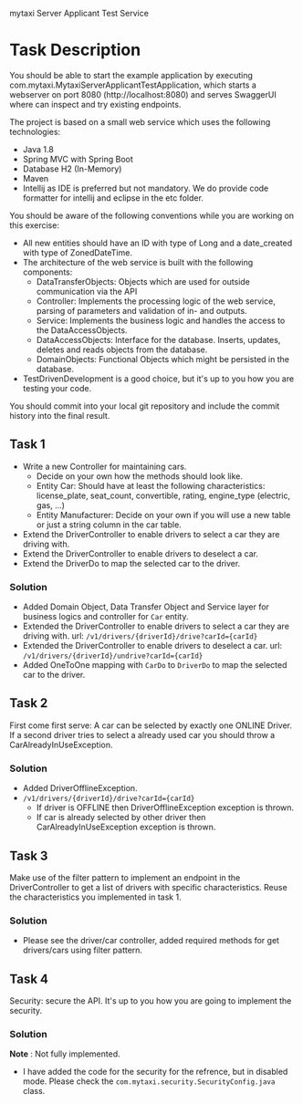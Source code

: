 mytaxi Server Applicant Test Service

# Task Description
You should be able to start the example application by executing com.mytaxi.MytaxiServerApplicantTestApplication, which starts a webserver on port 8080 (http://localhost:8080) and serves SwaggerUI where can inspect and try existing endpoints.

The project is based on a small web service which uses the following technologies:

* Java 1.8
* Spring MVC with Spring Boot
* Database H2 (In-Memory)
* Maven
* Intellij as IDE is preferred but not mandatory. We do provide code formatter for intellij and eclipse in the etc folder.


You should be aware of the following conventions while you are working on this exercise:

 * All new entities should have an ID with type of Long and a date_created with type of ZonedDateTime.
 * The architecture of the web service is built with the following components:
 	* DataTransferObjects: Objects which are used for outside communication via the API
   * Controller: Implements the processing logic of the web service, parsing of parameters and validation of in- and outputs.
   * Service: Implements the business logic and handles the access to the DataAccessObjects.
   * DataAccessObjects: Interface for the database. Inserts, updates, deletes and reads objects from the database.
   * DomainObjects: Functional Objects which might be persisted in the database.
 * TestDrivenDevelopment is a good choice, but it's up to you how you are testing your code.

You should commit into your local git repository and include the commit history into the final result.

## Task 1
 * Write a new Controller for maintaining cars.
   * Decide on your own how the methods should look like.
   * Entity Car: Should have at least the following characteristics: license_plate, seat_count, convertible, rating, engine_type (electric, gas, ...)
   * Entity Manufacturer: Decide on your own if you will use a new table or just a string column in the car table.
 * Extend the DriverController to enable drivers to select a car they are driving with.
 * Extend the DriverController to enable drivers to deselect a car.
 * Extend the DriverDo to map the selected car to the driver.
 
### Solution
 * Added Domain Object, Data Transfer Object and Service layer for business logics and controller for `Car` entity.
 * Extended the DriverController to enable drivers to select a car they are driving with. url: `/v1/drivers/{driverId}/drive?carId={carId}`
 * Extended the DriverController to enable drivers to deselect a car. url: `/v1/drivers/{driverId}/undrive?carId={carId}`
 * Added OneToOne mapping with `CarDo` to `DriverDo` to map the selected car to the driver.
 
## Task 2
First come first serve: A car can be selected by exactly one ONLINE Driver. If a second driver tries to select a already used car you should throw a CarAlreadyInUseException.

### Solution
 * Added DriverOfflineException.
 * `/v1/drivers/{driverId}/drive?carId={carId}` 
   * If driver is OFFLINE then DriverOfflineException exception is thrown.
   * If car is already selected by other driver then CarAlreadyInUseException exception is thrown.

## Task 3
Make use of the filter pattern to implement an endpoint in the DriverController to get a list of drivers with specific characteristics. Reuse the characteristics you implemented in task 1.

### Solution
 * Please see the driver/car controller, added required methods for get drivers/cars using filter pattern.

## Task 4
Security: secure the API. It's up to you how you are going to implement the security.

### Solution
 __Note__ : Not fully implemented.
 * I have added the code for the security for the refrence, but in disabled mode. Please check the `com.mytaxi.security.SecurityConfig.java` class.
